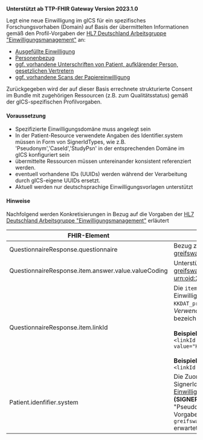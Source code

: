 **Unterstützt ab TTP-FHIR Gateway Version 2023.1.0**

Legt eine neue Einwilligung im gICS für ein spezifisches Forschungsvorhaben (Domain) auf Basis der übermittelten Informationen gemäß den Profil-Vorgaben der [HL7 Deutschland Arbeitsgruppe "Einwilligungsmanagement"](https://ig.fhir.de/einwilligungsmanagement/stable/) an:
- [Ausgefüllte Einwilligung](https://ig.fhir.de/einwilligungsmanagement/stable/QuestionnaireResponse.html)
- [Personenbezug](https://ig.fhir.de/einwilligungsmanagement/stable/Patient.html)
- [ggf. vorhandene Unterschriften von Patient, aufklärender Person, gesetzlichen Vertretern](https://ig.fhir.de/einwilligungsmanagement/stable/Provenance.html)
- [ggf. vorhandene Scans der Papiereinwilligung](https://ig.fhir.de/einwilligungsmanagement/stable/DocumentReference.html)

Zurückgegeben wird der auf dieser Basis errechnete strukturierte Consent im Bundle mit zugehörigen Ressourcen (z.B. zum Qualitätsstatus) gemäß der gICS-spezifischen Profilvorgaben.

#### Voraussetzung
- Spezifizierte Einwilligungsdomäne muss angelegt sein
- In der Patient-Resource verwendete Angaben des Identifier.system müssen in Form von SignerIdTypes, wie z.B. 'Pseudonym','CaseId','StudyPsn' in der entsprechenden Domäne im gICS konfiguriert sein
- übermittelte Ressourcen müssen untereinander konsistent referenziert werden.
- eventuell vorhandene IDs (UUIDs) werden während der Verarbeitung durch gICS-eigene UUIDs ersetzt.
- Aktuell werden nur deutschsprachige Einwilligungsvorlagen unterstützt

#### Hinweise
Nachfolgend werden Konkretisierungen in Bezug auf die Vorgaben der [HL7 Deutschland Arbeitsgruppe "Einwilligungsmanagement"](https://ig.fhir.de/einwilligungsmanagement/stable/) erläutert

| FHIR-Element                                                                   | Erklärung                                                                                                                                                                                                                                                                                                                                                                                                                                                                                                                                                                   |
|--------------------------------------------------------------------------------|-----------------------------------------------------------------------------------------------------------------------------------------------------------------------------------------------------------------------------------------------------------------------------------------------------------------------------------------------------------------------------------------------------------------------------------------------------------------------------------------------------------------------------------------------------------------------------|
| QuestionnaireResponse.questionnaire                                            | Bezug zur verwendeten Einwilligungsvorlage in der Form `https://ths-greifswald.de/fhir/gics/QuestionnaireComposed/<domain>/<templateName>                                                                                                                                                                                                                                                                                                                                                                                                                                   |<templateVersion|` wie zum Beispiel: `https://ths-greifswald.de/fhir/gics/QuestionnaireComposed/MII/Patienteneinwilligung+MII|1.6.d` Dabei muss der referenzierte TemplateType vom Typ Consent (LOINC 59284-0) sein.|
| QuestionnaireResponse.item.answer.value.valueCoding                            | Unterstützte Systeme zur Codierung der Antworten sind https://ths-greifswald.de/fhir/CodeSystem/gics/ConsentStatus sowie [urn:oid:2.16.840.1.113883.3.1937.777.24.5.2](https://art-decor.org/art-decor/decor-valuesets--mide-?id=2.16.840.1.113883.3.1937.777.24.11.30&effectiveDate=2021-03-23T23:45:09&language=de-DE)                                                                                                                                                                                                                                                    |
| QuestionnaireResponse.item.linkId                                              | Die `item.linkId` wird verwendet um den Bezug zum versionierten Einwilligungsmodul (z.B. Modul `KKDAT_prospektiv_uebertragen_speichern_nutzen` in der Version 1.8, *Verwendung von* **Pipe als Trenner** *ist verpflichtend*) oder zum eindeutig bezeichneten Freitextfeld einer Einwilligungsvorlage herzustellen. <br/><br/>**Beispiel item.linkId für versioniertes Einwilligungsmodul** <br/>`<linkId value="KKDAT_prospektiv_uebertragen_speichern_nutzen&#124;1.8"/>`<br/><br/>**Beispiel item.linkId für Freitextfeld** <br/>`<linkId value="freitextFeld1"/>`                 |
| Patient.idenfifier.system                                                      | Die Zuordnung der Einwilligung zu einem Patienten  erfolgt im gICS über SignerIds. Dazu wird das [Patient-Profil der HL7 AG Einwilligungsmanagement](https://ig.fhir.de/einwilligungsmanagement/stable/Patient.html) genutzt. Die **Art der SignerId (SIGNER_ID_TYPE)** wird innerhalb der Domain konfiguriert (z.B. "Pseudonym") und in `Patient.identifier.system` entsprechend der Vorgabe `<system value="https://ths-greifswald.de/fhir/gics/identifiers/[BEZEICHNER_SIGNER_ID_TYPE]>"/>` erwartet. Die **Angabe der SignerId** erfolgt per `Patient.identifier.value` |
